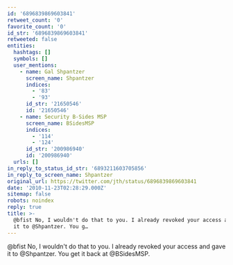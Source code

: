 ```yaml
---
id: '6896839869603841'
retweet_count: '0'
favorite_count: '0'
id_str: '6896839869603841'
retweeted: false
entities:
  hashtags: []
  symbols: []
  user_mentions:
    - name: Gal Shpantzer
      screen_name: Shpantzer
      indices:
        - '83'
        - '93'
      id_str: '21650546'
      id: '21650546'
    - name: Security B-Sides MSP
      screen_name: BSidesMSP
      indices:
        - '114'
        - '124'
      id_str: '200986940'
      id: '200986940'
  urls: []
in_reply_to_status_id_str: '6893211603705856'
in_reply_to_screen_name: Shpantzer
original_url: https://twitter.com/jth/status/6896839869603841
date: '2010-11-23T02:28:29.000Z'
sitemap: false
robots: noindex
reply: true
title: >-
  @bfist No, I wouldn't do that to you. I already revoked your access and gave
  it to @Shpantzer. You g…
---
```


@bfist No, I wouldn't do that to you. I already revoked your access and gave it to @Shpantzer. You get it back at @BSidesMSP.